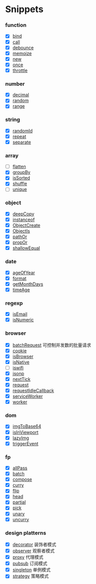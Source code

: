# Snippets

### function

- [x] [bind](./function/bind.js)
- [x] [call](./function/call.js)
- [x] [debounce](./function/debounce.js)
- [x] [memoize](./function/memoize.js)
- [x] [new](./function/new.js)
- [x] [once](./function/once.js)
- [x] [throttle](./function/throttle.js)

### number

- [x] [decimal](./number/decimal)
- [x] [random](./number/random)
- [x] [range](./number/range)

### string

- [x] [randomId](./string/random-id)
- [x] [repeat](./string/repeat)
- [x] [separate](./string/separate)

### array

- [ ] [flatten](./array/flatten.js)
- [x] [groupBy](./array/group-by.js)
- [x] [isSorted](./array/is-sorted.js)
- [x] [shuffle](./array/shuffle.js)
- [ ] [unique](./array/unique.js)

### object

- [x] [deepCopy](./object/deep-copy.js)
- [x] [instanceof](./object/instanceof.js)
- [x] [ObjectCreate](./object/object-create.js)
- [x] [ObjectIs](./object/object-is.js)
- [x] [pathOr](./object/path-or.js)
- [x] [propOr](./object/prop-or.js)
- [x] [shallowEqual](./object/shallow-equal.js)

### date

- [x] [ageOfYear](./date/age-of-year.js)
- [x] [format](./date/format.js)
- [x] [getMonthDays](./date/getMonthDays.js)
- [x] [timeAge](./date/timeAge.js)

### regexp

- [x] [isEmail](./regexp/is-email.js)
- [x] [isNumeric]('./regexp/is-number.js)

### browser

- [x] [batchRequest]('./browser/batch-request.js) 可控制并发数的批量请求
- [x] [cookie](./browser/cookie.js)
- [x] [isBrowser](./browser/is-browser.js)
- [x] [isNative](./browser/is-native.js)
- [ ] [iswifi](./browser/is-wifi.js)
- [x] [jsonp](./browser/jsonp.js)
- [x] [nextTick](./browser/next-tick.js)
- [x] [request](./browser/request.js)
- [x] [requestIdleCallback](./browser/requestIdleCallback.js)
- [x] [serviceWorker](./browser/servie-worker.js)
- [x] [worker](./browser/worker.js)

### dom

- [x] [imgToBase64](./dom/img-to-base64.js)
- [x] [isInViewport](./dom/is-in-viewport.js)
- [x] [lazyImg](./dom/lazy-img.js)
- [x] [triggerEvent](./dom/trigger-event.js)

### fp

- [x] [allPass](./fp/all-pass.js)
- [x] [batch](./fp/batch.js)
- [x] [compose](./fp/compose.js)
- [x] [curry](./fp/curry.js)
- [x] [flip](./fp/flip.js)
- [x] [head](./fp/head.js)
- [x] [partial](./fp/partial.js)
- [x] [pick](./fp/pick.js)
- [x] [unary](./fp/unary.js)
- [x] [uncurry](./fp/uncurry.js)

### design platterns

- [x] [decorator](./design-platterns/decorator.js) 装饰者模式
- [x] [observer](./design-platterns/observer.js) 观察者模式
- [x] [proxy](./design-platterns/proxy.js) 代理模式
- [x] [pubsub](./design-platterns/pubsub.js) 订阅模式
- [x] [singleton](./design-platterns/singleton.js) 单例模式
- [x] [strategy](./design-platterns/strategy.js) 策略模式
